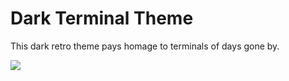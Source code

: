 # Dark Terminal Theme

This dark retro theme pays homage to terminals of days gone by.

![](https://raw.githubusercontent.com/directus-labs/extensions/main/themes/dark-terminal/docs/dark-terminal.png)
